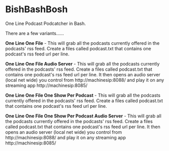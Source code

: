 # BishBashBosh
One Line Podcast Podcatcher in Bash. 

There are a few variants......

**One Line One File** - This will grab all the podcasts currently offered in the podcasts' rss feed. Create a files called podcast.txt that contains one podcast's rss feed url per line. 

**One Line One File Audio Server** - This will grab all the podcasts currently offered in the podcasts' rss feed. Create a files called podcast.txt that contains one podcast's rss feed url per line.  It then opens an audio server (local net wide) you control from http://machinesip:8088/ and play it on any streaming app http://machinesip:8085/

**One Line One File One Show Per Podcast** - This will grab all the podcasts currently offered in the podcasts' rss feed. Create a files called podcast.txt that contains one podcast's rss feed url per line. 

**One Line One File One Show Per Podcast Audio Server** - This will grab all the podcasts currently offered in the podcasts' rss feed. Create a files called podcast.txt that contains one podcast's rss feed url per line. It then opens an audio server (local net wide) you control from http://machinesip:8088/ and play it on any streaming app http://machinesip:8085/

